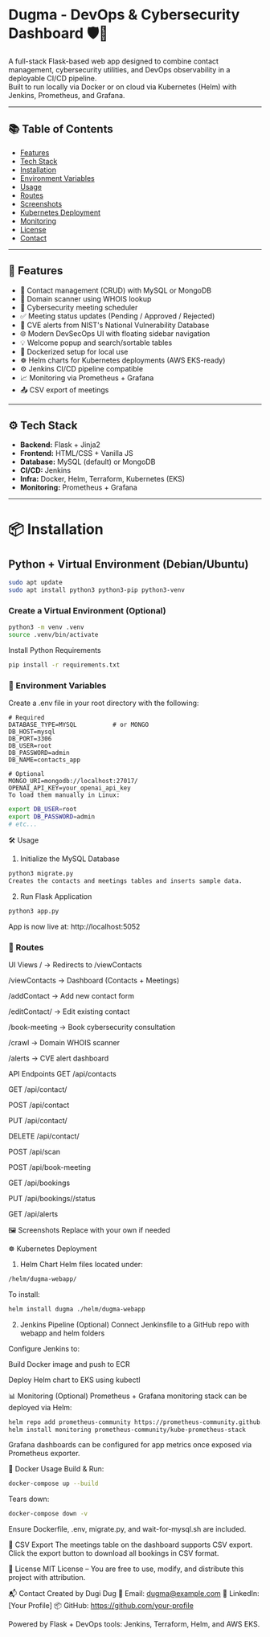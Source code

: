 # Dugma - DevOps & Cybersecurity Dashboard 🛡️🚀

A full-stack Flask-based web app designed to combine contact management, cybersecurity utilities, and DevOps observability in a deployable CI/CD pipeline.  
Built to run locally via Docker or on cloud via Kubernetes (Helm) with Jenkins, Prometheus, and Grafana.

---

## 📚 Table of Contents

- [Features](#features)
- [Tech Stack](#tech-stack)
- [Installation](#installation)
- [Environment Variables](#environment-variables)
- [Usage](#usage)
- [Routes](#routes)
- [Screenshots](#screenshots)
- [Kubernetes Deployment](#kubernetes-deployment)
- [Monitoring](#monitoring)
- [License](#license)
- [Contact](#contact)

---

## 🌟 Features

- 📇 Contact management (CRUD) with MySQL or MongoDB
- 🧠 Domain scanner using WHOIS lookup
- 📅 Cybersecurity meeting scheduler
- ✅ Meeting status updates (Pending / Approved / Rejected)
- 🚨 CVE alerts from NIST's National Vulnerability Database
- 🌐 Modern DevSecOps UI with floating sidebar navigation
- 💡 Welcome popup and search/sortable tables
- 🐳 Dockerized setup for local use
- ☸️ Helm charts for Kubernetes deployments (AWS EKS-ready)
- ⚙️ Jenkins CI/CD pipeline compatible
- 📈 Monitoring via Prometheus + Grafana
- 📤 CSV export of meetings

---

## ⚙️ Tech Stack

- **Backend:** Flask + Jinja2
- **Frontend:** HTML/CSS + Vanilla JS
- **Database:** MySQL (default) or MongoDB
- **CI/CD:** Jenkins
- **Infra:** Docker, Helm, Terraform, Kubernetes (EKS)
- **Monitoring:** Prometheus + Grafana

---

# 📦 Installation

## Python + Virtual Environment (Debian/Ubuntu)

```bash
sudo apt update
sudo apt install python3 python3-pip python3-venv
```

### Create a Virtual Environment (Optional)
```bash
python3 -m venv .venv
source .venv/bin/activate
```
Install Python Requirements
```bash
pip install -r requirements.txt
```

### 🔐 Environment Variables
Create a .env file in your root directory with the following:

```env
# Required
DATABASE_TYPE=MYSQL          # or MONGO
DB_HOST=mysql
DB_PORT=3306
DB_USER=root
DB_PASSWORD=admin
DB_NAME=contacts_app

# Optional
MONGO_URI=mongodb://localhost:27017/
OPENAI_API_KEY=your_openai_api_key
To load them manually in Linux:
```

```bash
export DB_USER=root
export DB_PASSWORD=admin
# etc...
```

🛠️ Usage
1. Initialize the MySQL Database
```bash
python3 migrate.py
Creates the contacts and meetings tables and inserts sample data.
```

2. Run Flask Application
```bash
python3 app.py
```

App is now live at: http://localhost:5052

### 🔗 Routes
UI Views
/ → Redirects to /viewContacts

/viewContacts → Dashboard (Contacts + Meetings)

/addContact → Add new contact form

/editContact/<id> → Edit existing contact

/book-meeting → Book cybersecurity consultation

/crawl → Domain WHOIS scanner

/alerts → CVE alert dashboard

API Endpoints
GET /api/contacts

GET /api/contact/<number>

POST /api/contact

PUT /api/contact/<number>

DELETE /api/contact/<number>

POST /api/scan

POST /api/book-meeting

GET /api/bookings

PUT /api/bookings/<id>/status

GET /api/alerts

🖼️ Screenshots
Replace with your own if needed






☸️ Kubernetes Deployment
1. Helm Chart
Helm files located under:

```bash
/helm/dugma-webapp/
```
To install:

```bash
helm install dugma ./helm/dugma-webapp
```
2. Jenkins Pipeline (Optional)
Connect Jenkinsfile to a GitHub repo with webapp and helm folders

Configure Jenkins to:

Build Docker image and push to ECR

Deploy Helm chart to EKS using kubectl

📊 Monitoring (Optional)
Prometheus + Grafana monitoring stack can be deployed via Helm:

```bash
helm repo add prometheus-community https://prometheus-community.github.io/helm-charts
helm install monitoring prometheus-community/kube-prometheus-stack
```
Grafana dashboards can be configured for app metrics once exposed via Prometheus exporter.

🐳 Docker Usage
Build & Run:

```bash
docker-compose up --build
```

Tears down:
```bash
docker-compose down -v
```
Ensure Dockerfile, .env, migrate.py, and wait-for-mysql.sh are included.

💾 CSV Export
The meetings table on the dashboard supports CSV export.
Click the export button to download all bookings in CSV format.

📝 License
MIT License – You are free to use, modify, and distribute this project with attribution.

📬 Contact
Created by Dugi Dug
📧 Email: dugma@example.com
💼 LinkedIn: [Your Profile]
📦 GitHub: https://github.com/your-profile

Powered by Flask + DevOps tools: Jenkins, Terraform, Helm, and AWS EKS.
